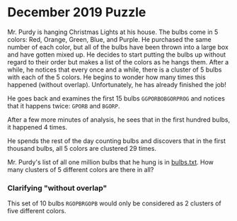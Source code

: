 # December 2019 Puzzle

Mr. Purdy is hanging Christmas Lights at his house.  The bulbs come in 5 colors: Red, Orange, Green, Blue, and Purple.  He purchased the same number of each color, but all of the bulbs have been thrown into a large box and have gotten mixed up.  He decides to start putting the bulbs up without regard to their order but makes a list of the colors as he hangs them.  After a while, he notices that every once and a while, there is a cluster of 5 bulbs with each of the 5 colors.  He begins to wonder how many times this happened (without overlap).  Unfortunately, he has already finished the job!

He goes back and examines the first 15 bulbs `GGPORBOBGORPROG` and notices that it happens twice: `GPORB` and `BGORP`.

After a few more minutes of analysis, he sees that in the first hundred bulbs, it happened 4 times.

He spends the rest of the day counting bulbs and discovers that in the first thousand bulbs, all 5 colors are clustered 29 times.  

Mr. Purdy's list of all one million bulbs that he hung is in [bulbs.txt](bulbs.txt).  How many clusters of 5 different colors are there in all?


### Clarifying "without overlap"
This set of 10 bulbs `RGOPBRGOPB` would only be considered as 2 clusters of five different colors.  
